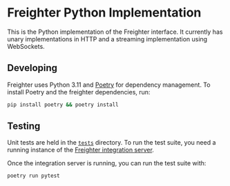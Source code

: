 # Freighter Python Implementation

This is the Python implementation of the Freighter interface. It currently has unary
implementations in HTTP and a streaming implementation using WebSockets.

## Developing

Freighter uses Python 3.11 and [Poetry](https://python-poetry.org/) for dependency
management. To install Poetry and the freighter dependencies, run:

```sh
pip install poetry && poetry install
```

## Testing

Unit tests are held in the [`tests`](tests) directory. To run the test suite, you need a
running instance of the [Freighter integration server](../integration/README.md).

Once the integration server is running, you can run the test suite with:

```sh
poetry run pytest
```
